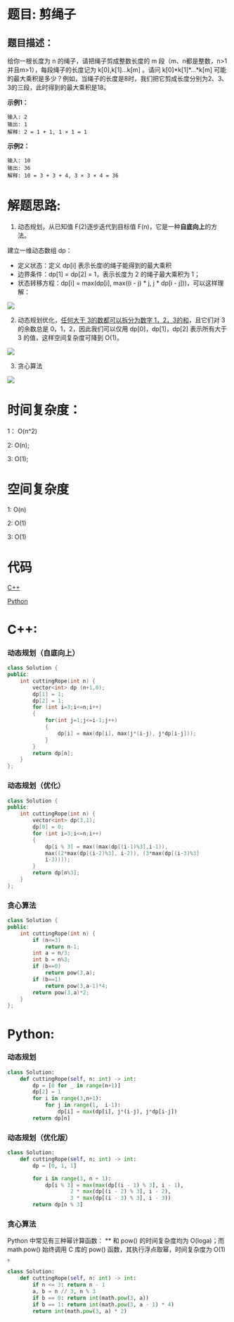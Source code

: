 # 题目: 剪绳子

## 题目描述：
给你一根长度为 n 的绳子，请把绳子剪成整数长度的 m 段（m、n都是整数，n>1并且m>1），每段绳子的长度记为 k[0],k[1]...k[m] 。请问 k[0]\*k[1]\*...\*k[m] 可能的最大乘积是多少？例如，当绳子的长度是8时，我们把它剪成长度分别为2、3、3的三段，此时得到的最大乘积是18。
  
  **示例1：**
  ```
  输入: 2
输出: 1
解释: 2 = 1 + 1, 1 × 1 = 1
  ```
  **示例2：**
  ```
输入: 10
输出: 36
解释: 10 = 3 + 3 + 4, 3 × 3 × 4 = 36
  ```
  
# 解题思路:
  1. 动态规划，从已知值 F(2)逐步迭代到目标值 F(n)，它是一种**自底向上**的方法。
  
  建立一维动态数组 dp：
  
  - 定义状态：定义 dp[i] 表示长度i的绳子能得到的最大乘积
  - 边界条件：dp[1] = dp[2] = 1，表示长度为 2 的绳子最大乘积为 1；
  - 状态转移方程：dp[i] = max(dp[i], max((i - j) * j, j * dp[i - j]))，可以这样理解：
  
  ![](https://pic.leetcode-cn.com/82b25ac6bcb742f31e5202e4af993d98abfea6a0c385379b214440bbb84b9bb4-14.jpg)
  
  2. 动态规划优化，[任何大于 3的数都可以拆分为数字 1，2，3的和](https://zhuanlan.zhihu.com/p/108832910)，且它们对 3的余数总是 0，1，2，因此我们可以仅用 dp[0]，dp[1]，dp[2] 表示所有大于 3 的值，这样空间复杂度可降到 O(1)。
  
  ![](https://pic.leetcode-cn.com/3be12f435b2a0668eecd747c5d08188128fde7764b99116123b86880280f62ca-14.gif)


3. 贪心算法

![](https://github.com/bryceustc/CodingInterviews/blob/master/CuttingRope/1.jpg)
# 时间复杂度：
1： O(n^2)
 
2:  O(n);

3:  O(1);
# 空间复杂度
  1: O(n)
  
  2: O(1)
  
  3: O(1)
# 代码

[C++](./CuttingRope.cpp)

[Python](./CuttingRope.py)

# C++: 
###  动态规划（自底向上）
```c++
class Solution {
public:
    int cuttingRope(int n) {
        vector<int> dp (n+1,0); 
        dp[1] = 1;
        dp[2] = 1;
        for (int i=3;i<=n;i++)
        {
            for(int j=1;j<=i-1;j++)
            {
                dp[i] = max(dp[i], max(j*(i-j), j*dp[i-j]));
            }
        }
        return dp[n];
    }
};
```
### 动态规划（优化）
```c++
class Solution {
public:
    int cuttingRope(int n) {
        vector<int> dp(3,1);
        dp[0] = 0;
        for (int i=3;i<=n;i++)
        {
            dp[i % 3] = max((max(dp[(i-1)%3],i-1)),
            max((2*max(dp[(i-2)%3], i-2)), (3*max(dp[(i-3)%3]
            i-3))));
        }
        return dp[n%3];
    }
};
```
### 贪心算法
```c++
class Solution {
public:
    int cuttingRope(int n) {
        if (n<=3)
            return n-1;
        int a = n/3;
        int b = n%3;
        if (b==0)
            return pow(3,a);
        if (b==1)
            return pow(3,a-1)*4;
        return pow(3,a)*2;
    }
};
```
# Python:
###  动态规划
```python
class Solution:
    def cuttingRope(self, n: int) -> int:
        dp = [0 for _ in range(n+1)]
        dp[2] = 1
        for i in range(3,n+1):
            for j in range(1,  i-1):
                dp[i] = max(dp[i], j*(i-j), j*dp[i-j])
        return dp[n]
```
### 动态规划（优化版）
```python
class Solution:
    def cuttingRope(self, n: int) -> int:
        dp = [0, 1, 1]

        for i in range(3, n + 1):
            dp[i % 3] = max(max(dp[(i - 1) % 3], i - 1),
                    2 * max(dp[(i - 2) % 3], i - 2),
                    3 * max(dp[(i - 3) % 3], i - 3))
        return dp[n % 3]
```
### 贪心算法
Python 中常见有三种幂计算函数： ** 和 pow() 的时间复杂度均为 O(loga)；而 math.pow() 始终调用 C 库的 pow() 函数，其执行浮点取幂，时间复杂度为 O(1) 。
```python
class Solution:
    def cuttingRope(self, n: int) -> int:
        if n <= 3: return n - 1
        a, b = n // 3, n % 3
        if b == 0: return int(math.pow(3, a))
        if b == 1: return int(math.pow(3, a - 1) * 4)
        return int(math.pow(3, a) * 2)
```
